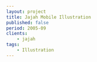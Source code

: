 ```yaml
---
layout: project
title: Jajah Mobile Illustration
published: false
period: 2005-09
clients:
    - jajah
tags:
    - Illustration
---
```


